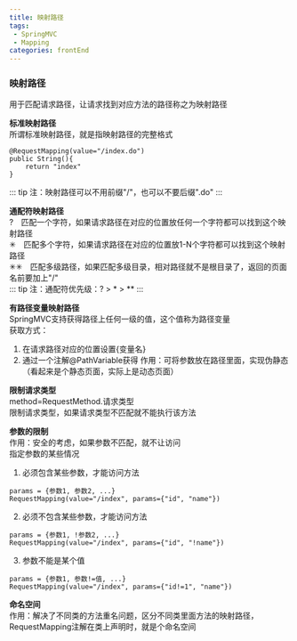 ```yaml
---
title: 映射路径
tags: 
 - SpringMVC
 - Mapping
categories: frontEnd
---
```


### 映射路径
用于匹配请求路径，让请求找到对应方法的路径称之为映射路径
    
**标准映射路径**  
所谓标准映射路径，就是指映射路径的完整格式
```
@RequestMapping(value="/index.do")
public String(){
    return "index"
}
```
::: tip
注：映射路径可以不用前缀"/"，也可以不要后缀".do"
:::


**通配符映射路径**  
?&emsp;匹配一个字符，如果请求路径在对应的位置放任何一个字符都可以找到这个映射路径  
✳&emsp;匹配多个字符，如果请求路径在对应的位置放1-N个字符都可以找到这个映射路径  
✳✳&emsp;匹配多级路径，如果匹配多级目录，相对路径就不是根目录了，返回的页面名前要加上"/"  
::: tip
注：通配符优先级：? > * > **
:::

**有路径变量映射路径**    
SpringMVC支持获得路径上任何一级的值，这个值称为路径变量  
获取方式：  
1. 在请求路径对应的位置设置{变量名}
2. 通过一个注解@PathVariable获得
作用：可将参数放在路径里面，实现伪静态（看起来是个静态页面，实际上是动态页面）
        
**限制请求类型**  
method=RequestMethod.请求类型  
限制请求类型，如果请求类型不匹配就不能执行该方法
        
**参数的限制**  
作用：安全的考虑，如果参数不匹配，就不让访问  
指定参数的某些情况
1. 必须包含某些参数，才能访问方法
```
params = {参数1, 参数2, ...}
RequestMapping(value="/index", params={"id", "name"})
```
2. 必须不包含某些参数，才能访问方法
```
params = {参数1, !参数2, ...}
RequestMapping(value="/index", params={"id", "!name"})
```
3. 参数不能是某个值
```
params = {参数1, 参数!=值, ...}
RequestMapping(value="/index", params={"id!=1", "name"})
```
                
**命名空间**  
作用：解决了不同类的方法重名问题，区分不同类里面方法的映射路径，RequestMapping注解在类上声明时，就是个命名空间
        
